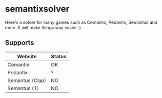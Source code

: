 # semantixsolver

Here's a solver for many games such as Cemantix, Pedantix, Semantus and more. It will make things way easier :)

## Supports

| Website | Status |
| ------ | ------ |
| Cemantix | OK |
| Pedantix | ? |
| Semantus (Clap) | NO |
| Semantus (1) | NO |

